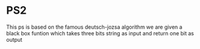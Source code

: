 # PS2

This ps is based on the famous deutsch-jozsa algorithm we are given a black box funtion which takes three bits string as input and return one bit as output
